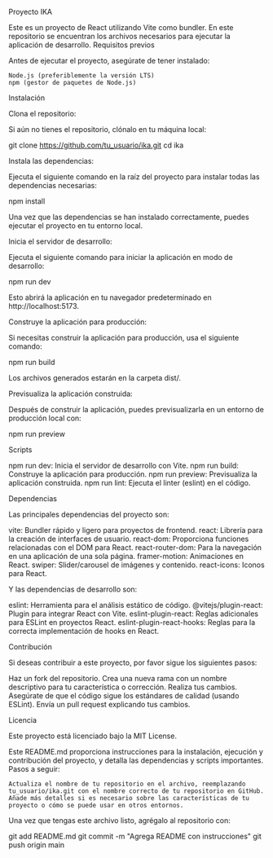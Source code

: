 Proyecto IKA

Este es un proyecto de React utilizando Vite como bundler. En este repositorio se encuentran los archivos necesarios para ejecutar la aplicación de desarrollo.
Requisitos previos

Antes de ejecutar el proyecto, asegúrate de tener instalado:

    Node.js (preferiblemente la versión LTS)
    npm (gestor de paquetes de Node.js)

Instalación

Clona el repositorio:

Si aún no tienes el repositorio, clónalo en tu máquina local:

git clone https://github.com/tu_usuario/ika.git
cd ika

Instala las dependencias:

Ejecuta el siguiente comando en la raíz del proyecto para instalar todas las dependencias necesarias:

npm install 

Una vez que las dependencias se han instalado correctamente, puedes ejecutar el proyecto en tu entorno local.

Inicia el servidor de desarrollo:

Ejecuta el siguiente comando para iniciar la aplicación en modo de desarrollo:

npm run dev

Esto abrirá la aplicación en tu navegador predeterminado en http://localhost:5173.

Construye la aplicación para producción:

Si necesitas construir la aplicación para producción, usa el siguiente comando:

npm run build

Los archivos generados estarán en la carpeta dist/.

Previsualiza la aplicación construida:

Después de construir la aplicación, puedes previsualizarla en un entorno de producción local con:

npm run preview

Scripts

npm run dev: Inicia el servidor de desarrollo con Vite.
npm run build: Construye la aplicación para producción.
npm run preview: Previsualiza la aplicación construida.
npm run lint: Ejecuta el linter (eslint) en el código.

Dependencias

Las principales dependencias del proyecto son:

vite: Bundler rápido y ligero para proyectos de frontend.
react: Librería para la creación de interfaces de usuario.
react-dom: Proporciona funciones relacionadas con el DOM para React.
react-router-dom: Para la navegación en una aplicación de una sola página.
framer-motion: Animaciones en React.
swiper: Slider/carousel de imágenes y contenido.
react-icons: Iconos para React.

Y las dependencias de desarrollo son:

eslint: Herramienta para el análisis estático de código.
@vitejs/plugin-react: Plugin para integrar React con Vite.
eslint-plugin-react: Reglas adicionales para ESLint en proyectos React.
eslint-plugin-react-hooks: Reglas para la correcta implementación de hooks en React.

Contribución

Si deseas contribuir a este proyecto, por favor sigue los siguientes pasos:

Haz un fork del repositorio.
Crea una nueva rama con un nombre descriptivo para tu característica o corrección.
Realiza tus cambios.
Asegúrate de que el código sigue los estándares de calidad (usando ESLint).
Envía un pull request explicando tus cambios.

Licencia

Este proyecto está licenciado bajo la MIT License.

Este README.md proporciona instrucciones para la instalación, ejecución y contribución del proyecto, y detalla las dependencias y scripts importantes.
Pasos a seguir:

    Actualiza el nombre de tu repositorio en el archivo, reemplazando tu_usuario/ika.git con el nombre correcto de tu repositorio en GitHub.
    Añade más detalles si es necesario sobre las características de tu proyecto o cómo se puede usar en otros entornos.

Una vez que tengas este archivo listo, agrégalo al repositorio con:

git add README.md
git commit -m "Agrega README con instrucciones"
git push origin main
